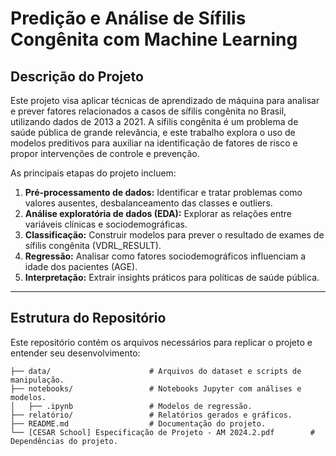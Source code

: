# Predição e Análise de Sífilis Congênita com Machine Learning

## Descrição do Projeto
Este projeto visa aplicar técnicas de aprendizado de máquina para analisar e prever fatores relacionados a casos de sífilis congênita no Brasil, utilizando dados de 2013 a 2021. A sífilis congênita é um problema de saúde pública de grande relevância, e este trabalho explora o uso de modelos preditivos para auxiliar na identificação de fatores de risco e propor intervenções de controle e prevenção.

As principais etapas do projeto incluem:
1. **Pré-processamento de dados:** Identificar e tratar problemas como valores ausentes, desbalanceamento das classes e outliers.
2. **Análise exploratória de dados (EDA):** Explorar as relações entre variáveis clínicas e sociodemográficas.
3. **Classificação:** Construir modelos para prever o resultado de exames de sífilis congênita (VDRL\_RESULT).
4. **Regressão:** Analisar como fatores sociodemográficos influenciam a idade dos pacientes (AGE).
5. **Interpretação:** Extrair insights práticos para políticas de saúde pública.

---

## Estrutura do Repositório
Este repositório contém os arquivos necessários para replicar o projeto e entender seu desenvolvimento:

```plaintext
├── data/                      # Arquivos do dataset e scripts de manipulação.
├── notebooks/                 # Notebooks Jupyter com análises e modelos.
│   ├── .ipynb                 # Modelos de regressão.
├── relatório/                 # Relatórios gerados e gráficos.
├── README.md                  # Documentação do projeto.
└── [CESAR School] Especificação de Projeto - AM 2024.2.pdf        # Dependências do projeto.

